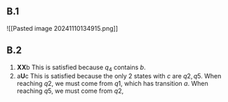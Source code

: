 ## B.1
![[Pasted image 20241110134915.png]]

## B.2
1. **XX**b
This is satisfied because $q_4$ contains $b$.
2. a**U**c
This is satisfied because the only 2 states with $c$ are $q2, q5$. When reaching $q2$, we must come from $q1$, which has transition $a$. When reaching $q5$, we must come from $q2$, 
